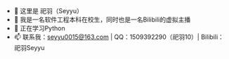 - 👋 这里是 祀羽（Seyyu）
- 👀 我是一名软件工程本科在校生，同时也是一名Bilibili的虚拟主播
- 🌱 正在学习Python
- 📫 联系我：seyyu0015@163.com | QQ：1509392290（祀羽10）| Bilibili：祀羽Seyyu

<!---
Seyyu0015/Seyyu0015 is a ✨ special ✨ repository because its `README.md` (this file) appears on your GitHub profile.
You can click the Preview link to take a look at your changes.
--->
